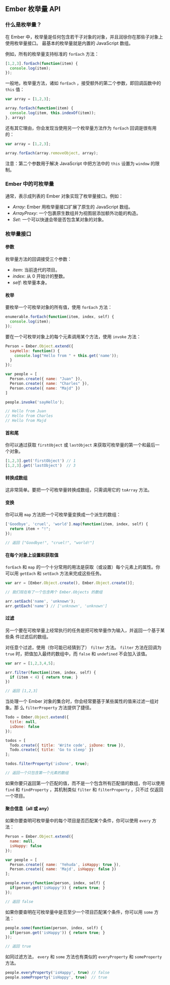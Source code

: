 ## Ember 枚举量 API

### 什么是枚举量？

在 Ember 中，枚举量是任何包含若干子对象的对象，并且润徐你在那些子对象上使用枚举量接口。
最基本的枚举量就是内置的 JavaScript 数组。

例如，所有的枚举量支持标准的 `forEach` 方法：

```javascript
[1,2,3].forEach(function(item) {
  console.log(item);
});
```

一般地，枚举量方法，诸如 `forEach` ，接受额外的第二个参数，即回调函数中的 `this` 值：

```javascript
var array = [1,2,3];

array.forEach(function(item) {
  console.log(item, this.indexOf(item));
}, array)
```

还有其它理由，你会发现当使用另一个枚举量方法作为 `forEach` 回调是很有用的：

```javascript
var array = [1,2,3];

array.forEach(array.removeObject, array);
```

注意：第二个参数用于解决 JavaScript 中把方法中的 `this` 设置为 `window` 的限制。

### Ember 中的可枚举量

通常，表示成列表的 Ember 对象实现了枚举量接口。例如：

 * *Array*: Ember 用枚举量接口扩展了原生的 JavaScript 数组。
 * *ArrayProxy*: 一个包裹原生数组并为视图层添加额外功能的构造。
 * *Set*: 一个可以快速会带是否包含某对象的对象。

### 枚举量接口

#### 参数

枚举量方法的回调接受三个参数：

 * *item*: 当前迭代的项目。
 * *index*: 从 0 开始计的整数。
 * *self*: 枚举量本身。

#### 枚举

要枚举一个可枚举对象的所有值，使用 `forEach` 方法：

```javascript
enumerable.forEach(function(item, index, self) {
  console.log(item);
});
```

要在一个可枚举对象上的每个元素调用某个方法，使用 `invoke` 方法：

```javascript
Person = Ember.Object.extend({
  sayHello: function() {
    console.log("Hello from " + this.get('name'));
  }
});

var people = [
  Person.create({ name: "Juan" }),
  Person.create({ name: "Charles" }),
  Person.create({ name: "Majd" })
]

people.invoke('sayHello');

// Hello from Juan
// Hello from Charles
// Hello from Majd
```

#### 首和尾

你可以通过获取 `firstObject` 或 `lastObject` 来获取可枚举量的第一个和最后一
个对象。

```javascript
[1,2,3].get('firstObject') // 1
[1,2,3].get('lastObject')  // 3
```

#### 转换成数组

这非常简单。要把一个可枚举量转换成数组，只需调用它的 `toArray` 方法。


#### 变换

你可以用 `map` 方法把一个可枚举量变换成一个派生的数组：

```javascript
['Goodbye', 'cruel', 'world'].map(function(item, index, self) {
  return item + "!";
});

// 返回 ["Goodbye!", "cruel!", "world!"]
```

#### 在每个对象上设置和获取值

`forEach` 和 `map` 的一个十分常用的用法是获取（或设置）每个元素上的属性。你
可以用 `getEach` 和 `setEach` 方法来完成这些任务。

```javascript
var arr = [Ember.Object.create(), Ember.Object.create()];

// 我们现在有了一个包含两个 Ember.Objects 的数组

arr.setEach('name', 'unknown');
arr.getEach('name') // ['unknown', 'unknown']
```

#### 过滤

另一个要在可枚举量上经常执行的任务是把可枚举量作为输入，并返回一个基于某些条
件过滤后的数组。

对任意个过滤，使用（你可能已经猜到了） `filter` 方法。 `filter` 方法在回调为
`true` 时，把值加入最终的数组中，而 `false` 和 `undefined` 不会加入该值。

```javascript
var arr = [1,2,3,4,5];

arr.filter(function(item, index, self) {
  if (item < 4) { return true; }
})

// 返回 [1,2,3]
```

当处理一个 Ember 对象的集合时，你会经常要基于某些属性的值来过滤一组对象。那
么 `filterProperty` 方法提供了捷径。

```javascript
Todo = Ember.Object.extend({
  title: null,
  isDone: false
});

todos = [
  Todo.create({ title: 'Write code', isDone: true }),
  Todo.create({ title: 'Go to sleep' })
];

todos.filterProperty('isDone', true);

// 返回一个只包含第一个元素的数组
```

如果你要只返回第一个匹配的值，而不是一个包含所有匹配值的数组，你可以使用
`find` 和 `findProperty` ，其机制类似 `filter` 和 `filterProperty` ，只不过
仅返回一个项目。

#### 聚合信息（all 或 any）

如果你要查明可枚举量中的每个项目是否匹配某个条件，你可以使用 `every` 方法：

```javascript
Person = Ember.Object.extend({
  name: null,
  isHappy: false
});

var people = [
  Person.create({ name: 'Yehuda', isHappy: true }),
  Person.create({ name: 'Majd', isHappy: false })
];

people.every(function(person, index, self) {
  if(person.get('isHappy')) { return true; }
});

// 返回 false
```

如果你要查明在可枚举量中是否至少一个项目匹配某个条件，你可以用 `some` 方法：

```javascript
people.some(function(person, index, self) {
  if(person.get('isHappy')) { return true; }
});

// 返回 true
```

如同过滤方法， `every` 和 `some` 方法也有类似的 `everyProperty` 和
`someProperty` 方法。

```javascript
people.everyProperty('isHappy', true) // false
people.someProperty('isHappy', true)  // true
```
